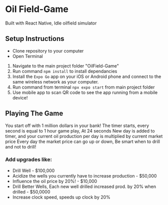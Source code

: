 # Oil Field-Game
Built with React Native, Idle oilfield simulator

## Setup Instructions
* Clone repository to your computer
* Open Terminal
  
1. Navigate to the main project folder "OilField-Game"
2. Run command `npm install` to install dependancies
3. Install the `Expo Go` app on your iOS or Android phone and connect to the same wireless network as your computer.
4. Run command from terminal `npx expo start` from main project folder
5. Use mobile app to scan QR code to see the app running from a mobile device!

## Playing The Game

You start off with 1 million dollars in your bank!
The timer starts, every second is equal to 1 hour game play,
At 24 seconds New day is added to timer, and your current oil production per day is multiplied by current market price
Every day the market price can go up or down, Be smart when to drill and not to drill! 

### Add upgrades like:
* Drill Well - $100,000
* Acidize the wells you currently have to increase production - $50,000
* Influence the oil price by 20%! - $10,000
* Drill Better Wells, Each new well drilled increased prod. by 20% when drilled - $50,0000
* Increase clock speed, speeds up clock by 20%
